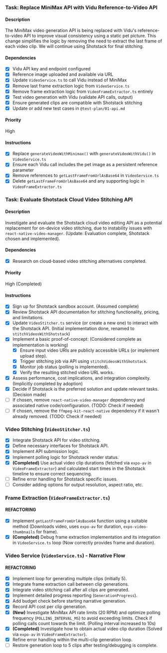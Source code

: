 ### Task: Replace MiniMax API with Vidu Reference-to-Video API

#### Description

The MiniMax video generation API is being replaced with Vidu's reference-to-video API to improve visual consistency using a static pet picture. This change simplifies the logic by removing the need to extract the last frame of each video clip. We will continue using Shotstack for final stitching.

#### Dependencies

- [x] Vidu API key and endpoint configured
- [x] Reference image uploaded and available via URL
- [x] Update `VideoService.ts` to call Vidu instead of MiniMax
- [x] Remove last frame extraction logic from `VideoService.ts`
- [x] Remove frame extraction logic from `VideoFrameExtractor.ts` entirely
- [x] Test video generation with Vidu (validate API calls, output)
- [x] Ensure generated clips are compatible with Shotstack stitching
- [x] Update or add new test cases in `@test-plan/01-api.md`

#### Priority

High

#### Instructions

- [x] Replace `generateVideoWithMinimax()` with `generateVideoWithVidu()` in `VideoService.ts`
- [x] Ensure each Vidu call includes the pet image as a persistent reference parameter
- [x] Remove references to `getLastFrameFromUrlAsBase64` in `VideoService.ts`
- [x] Delete `getLastFrameFromUrlAsBase64` and any supporting logic in `VideoFrameExtractor.ts`

### Task: Evaluate Shotstack Cloud Video Stitching API

#### Description

Investigate and evaluate the Shotstack cloud video editing API as a potential replacement for on-device video stitching, due to instability issues with `react-native-video-manager`. (Update: Evaluation complete, Shotstack chosen and implemented).

#### Dependencies

- [x] Research on cloud-based video stitching alternatives completed.

#### Priority

High (Completed)

#### Instructions

- [x] Sign up for Shotstack sandbox account. (Assumed complete)
- [x] Review Shotstack API documentation for stitching functionality, pricing, and limitations.
- [x] Update `VideoStitcher.ts` service (or create a new one) to interact with the Shotstack API. (Initial implementation done, renamed to `stitchVideosWithShotstack`)
- [x] Implement a basic proof-of-concept: (Considered complete as implementation is working)
    - [x] Ensure input video URIs are publicly accessible URLs (or implement upload step).
    - [x] Trigger stitching job via API using `stitchVideosWithShotstack`.
    - [x] Monitor job status (polling is implemented).
    - [x] Verify the resulting stitched video URL works.
- [x] Assess performance, cost implications, and integration complexity. (Implicitly completed by adoption)
- [x] Decide if Shotstack is the preferred solution and update relevant tasks. (Decision made)
- [ ] If chosen, remove `react-native-video-manager` dependency and associated native code/configuration. (TODO: Check if needed)
- [ ] If chosen, remove the `ffmpeg-kit-react-native` dependency if it wasn't already removed. (TODO: Check if needed)

### Video Stitching (`VideoStitcher.ts`)

- [x] Integrate Shotstack API for video stitching.
- [x] Define necessary interfaces for Shotstack API.
- [x] Implement API submission logic.
- [x] Implement polling logic for Shotstack render status.
- [x] **(Completed)** Use actual video clip durations (fetched via `expo-av` in `VideoFrameExtractor`) and calculated start times in the Shotstack timeline to ensure correct sequencing.
- [ ] Refine error handling for Shotstack specific issues.
- [ ] Consider adding options for output resolution, aspect ratio, etc.

### Frame Extraction (`VideoFrameExtractor.ts`)

#### REFACTORING

- [x] Implement `getLastFrameFromUrlAsBase64` function using a suitable method (Downloads video, uses `expo-av` for duration, `expo-video-thumbnails` for frame).
- [x] **(Completed)** Debug frame extraction implementation and its integration in `VideoService.ts` loop (Now correctly provides frame and duration).

### Video Service (`VideoService.ts`) - Narrative Flow

#### REFACTORING

- [x] Implement loop for generating multiple clips (initially 5).
- [x] Integrate frame extraction call between clip generations.
- [x] Integrate video stitching call after all clips are generated.
- [x] Implement detailed progress reporting (`GenerationProgress`).
- [x] Add budget check before starting narrative generation.
- [x] Record API cost per clip generation.
- [x] **(New)** Investigate MiniMax API rate limits (20 RPM) and optimize polling frequency (`POLLING_INTERVAL_MS`) to avoid exceeding limits. Check if polling calls count towards the limit. (Polling interval increased to 10s)
- [x] **(Completed)** Investigate how to obtain actual video clip duration (Solved via `expo-av` in `VideoFrameExtractor`).
- [x] Refine error handling within the multi-clip generation loop.
- [ ] Restore generation loop to 5 clips after testing/debugging is complete.
